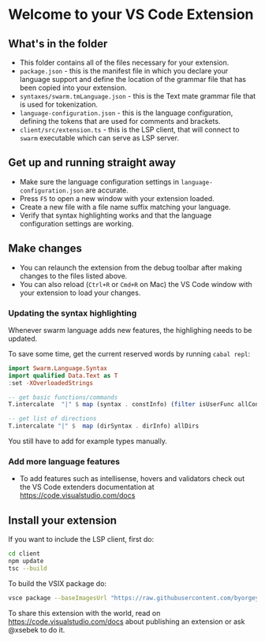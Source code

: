 # Welcome to your VS Code Extension

## What's in the folder

* This folder contains all of the files necessary for your extension.
* `package.json` - this is the manifest file in which you declare your language support and define the location of the grammar file that has been copied into your extension.
* `syntaxes/swarm.tmLanguage.json` - this is the Text mate grammar file that is used for tokenization.
* `language-configuration.json` - this is the language configuration, defining the tokens that are used for comments and brackets.
* `client/src/extension.ts` - this is the LSP client, that will connect to `swarm` executable which can serve as LSP server.

## Get up and running straight away

* Make sure the language configuration settings in `language-configuration.json` are accurate.
* Press `F5` to open a new window with your extension loaded.
* Create a new file with a file name suffix matching your language.
* Verify that syntax highlighting works and that the language configuration settings are working.

## Make changes

* You can relaunch the extension from the debug toolbar after making changes to the files listed above.
* You can also reload (`Ctrl+R` or `Cmd+R` on Mac) the VS Code window with your extension to load your changes.

### Updating the syntax highlighting

Whenever swarm language adds new features, the highlighing needs to be updated.

To save some time, get the current reserved words by running `cabal repl`:
```haskell
import Swarm.Language.Syntax 
import qualified Data.Text as T
:set -XOverloadedStrings

-- get basic functions/commands
T.intercalate  "|" $ map (syntax . constInfo) (filter isUserFunc allConst)

-- get list of directions
T.intercalate "|" $  map (dirSyntax . dirInfo) allDirs
```

You still have to add for example types manually.


### Add more language features

* To add features such as intellisense, hovers and validators check out the VS Code extenders documentation at https://code.visualstudio.com/docs

## Install your extension

If you want to include the LSP client, first do:
```sh
cd client
npm update
tsc --build
```

To build the VSIX package do:
```sh
vsce package --baseImagesUrl "https://raw.githubusercontent.com/byorgey/swarm/editors/vscode"
```

To share this extension with the world, read on https://code.visualstudio.com/docs about publishing an extension or ask @xsebek to do it.
